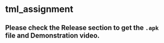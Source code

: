 # tml_assignment

## Please check the Release section to get the  `.apk` file and Demonstration video.
